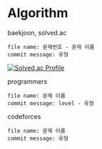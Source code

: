 # Algorithm

baekjoon, solved.ac

    file name: 문제번호 - 문제 이름
    commit message: 유형

[![Solved.ac Profile](http://mazassumnida.wtf/api/v2/generate_badge?boj=woook)](https://solved.ac/woook/)

programmers

    file name: 문제 이름
    commit message: level - 유형
    
codeforces

    file name: 문제 이름
    commit message: 유형



